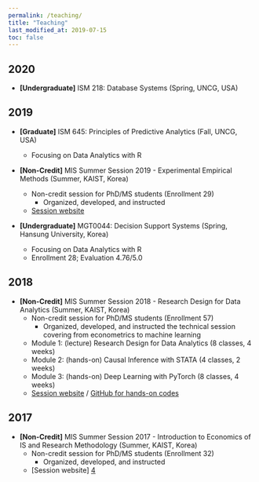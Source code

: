 ```yaml
---
permalink: /teaching/
title: "Teaching"
last_modified_at: 2019-07-15
toc: false
---
```


## 2020
* **[Undergraduate]** ISM 218: Database Systems (Spring, UNCG, USA)


## 2019
* **[Graduate]** ISM 645: Principles of Predictive Analytics (Fall, UNCG, USA)
	* Focusing on Data Analytics with R

* **[Non-Credit]** MIS Summer Session 2019 - Experimental Empirical Methods (Summer, KAIST, Korea)
	* Non-credit session for PhD/MS students (Enrollment 29)
		* Organized, developed, and instructed
	* [Session website][1]

* **[Undergraduate]** MGT0044: Decision Support Systems (Spring, Hansung University, Korea)
	* Focusing on Data Analytics with R
	* Enrollment 28; Evaluation 4.76/5.0


## 2018
* **[Non-Credit]** MIS Summer Session 2018 - Research Design for Data Analytics (Summer, KAIST, Korea)
	* Non-credit session for PhD/MS students (Enrollment 57)
		* Organized, developed, and instructed the technical session covering from econometrics to machine learning
	* Module 1: (lecture) Research Design for Data Analytics (8 classes, 4 weeks)
	* Module 2: (hands-on) Causal Inference with STATA (4 classes, 2 weeks)
	* Module 3: (hands-on) Deep Learning with PyTorch (8 classes, 4 weeks)
	* [Session website][2] / [GitHub for hands-on codes][3]


## 2017
* **[Non-Credit]** MIS Summer Session 2017 - Introduction to Economics of IS and Research Methodology (Summer, KAIST, Korea)
	* Non-credit session for PhD/MS students (Enrollment 32)
		* Organized, developed, and instructed
	* [Session website] [4]

[1]: https://sites.google.com/view/kaist-mis-session2019
[2]: https://sites.google.com/view/kaist-mis-session2018
[3]: https://github.com/jiyong-park/kaist-summer-session2018
[4]: https://sites.google.com/view/kaist-mis-session2017
